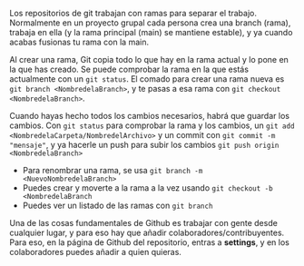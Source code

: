 Los repositorios de git trabajan con ramas para separar el trabajo.
Normalmente en un proyecto grupal cada persona crea una branch (rama), trabaja en ella (y la rama principal (main) se mantiene estable), y ya cuando acabas fusionas tu rama con la main.

Al crear una rama, Git copia todo lo que hay en la rama actual y lo pone en la que has creado. Se puede comprobar la rama en la que estás actualmente con un `git status`. El comado para crear una
rama nueva es `git branch <NombredelaBranch>`, y te pasas a esa rama con `git checkout <NombredelaBranch>`.

Cuando hayas hecho todos los cambios necesarios, habrá que guardar los cambios. Con `git status` para comprobar la rama y los cambios, un `git add <NombredelaCarpeta/NombredelArchivo>`
y un commit con `git commit -m "mensaje"`, y ya hacerle un push para subir los cambios `git push origin <NombredelaBranch>`

- Para renombrar una rama, se usa `git branch -m <NuevoNombredelaBranch>`
- Puedes crear y moverte a la rama a la vez usando `git checkout -b <NombredelaBranch`
- Puedes ver un listado de las ramas con `git branch`

Una de las cosas fundamentales de Github es trabajar con gente desde cualquier lugar, y para eso hay que añadir colaboradores/contribuyentes.
Para eso, en la página de Github del repositorio, entras a **settings**, y en los colaboradores puedes añadir a quien quieras.

